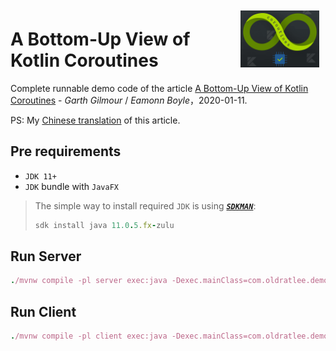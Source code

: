 <img src="kotlin-coroutines.png" vspace="10px" hspace="10px" align="right" width="25%" >

# A Bottom-Up View of Kotlin Coroutines

Complete runnable demo code of the article [A Bottom-Up View of Kotlin Coroutines](https://www.infoq.com/articles/kotlin-coroutines-bottom-up/) - _Garth Gilmour_ / _Eamonn Boyle_，2020-01-11.

PS: My [Chinese translation](https://github.com/oldratlee/translations/blob/master/kotlin-coroutines-bottom-up/README.md) of this article.

## Pre requirements

- `JDK 11+`
- `JDK` bundle with `JavaFX`

> The simple way to install required `JDK` is using [**_`SDKMAN`_**](https://sdkman.io/install):
>
> ```ruby
> sdk install java 11.0.5.fx-zulu
> ```

## Run Server

```ruby
./mvnw compile -pl server exec:java -Dexec.mainClass=com.oldratlee.demo.koroutines_bottom_up.server.ServerMainKt
```

## Run Client

```ruby
./mvnw compile -pl client exec:java -Dexec.mainClass=com.oldratlee.demo.koroutines_bottom_up.client.MyAppKt
```

